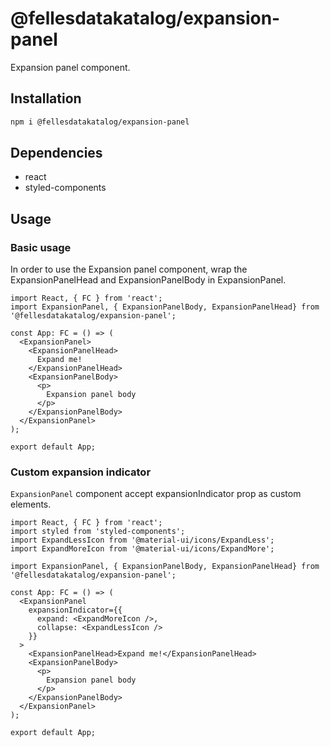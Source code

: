# @fellesdatakatalog/expansion-panel

Expansion panel component.

## Installation

```bash
npm i @fellesdatakatalog/expansion-panel
```

## Dependencies

- react
- styled-components

## Usage

### Basic usage

In order to use the Expansion panel component, wrap the ExpansionPanelHead and ExpansionPanelBody in ExpansionPanel.

```tsx
import React, { FC } from 'react';
import ExpansionPanel, { ExpansionPanelBody, ExpansionPanelHead} from '@fellesdatakatalog/expansion-panel';

const App: FC = () => (
  <ExpansionPanel>
    <ExpansionPanelHead>
      Expand me!
    </ExpansionPanelHead>
    <ExpansionPanelBody>
      <p>
        Expansion panel body
      </p>
    </ExpansionPanelBody>
  </ExpansionPanel>
);

export default App;
```

### Custom expansion indicator

`ExpansionPanel` component accept expansionIndicator prop as custom elements.

```tsx
import React, { FC } from 'react';
import styled from 'styled-components';
import ExpandLessIcon from '@material-ui/icons/ExpandLess';
import ExpandMoreIcon from '@material-ui/icons/ExpandMore';

import ExpansionPanel, { ExpansionPanelBody, ExpansionPanelHead} from '@fellesdatakatalog/expansion-panel';

const App: FC = () => (
  <ExpansionPanel
    expansionIndicator={{
      expand: <ExpandMoreIcon />,
      collapse: <ExpandLessIcon />
    }}
  >
    <ExpansionPanelHead>Expand me!</ExpansionPanelHead>
    <ExpansionPanelBody>
      <p>
        Expansion panel body
      </p>
    </ExpansionPanelBody>
  </ExpansionPanel>
);

export default App;
```
